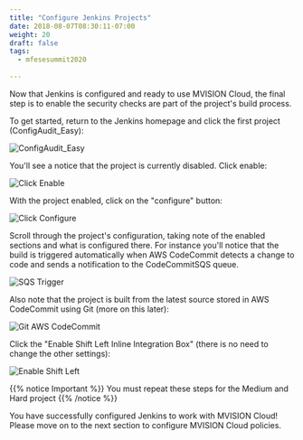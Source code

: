 ```yaml
---
title: "Configure Jenkins Projects"
date: 2018-08-07T08:30:11-07:00
weight: 20
draft: false
tags:
  - mfesesummit2020
  
---
```


Now that Jenkins is configured and ready to use MVISION Cloud, the final step is to enable the security checks are part of the project's build process.

To get started, return to the Jenkins homepage and click the first project (ConfigAudit_Easy):

![ConfigAudit_Easy](/images/mfe/clickconfigauditeasy.png?classes=border,shadow)

You'll see a notice that the project is currently disabled.  Click enable:

![Click Enable](/images/mfe/clickenable.png?classes=border,shadow)

With the project enabled, click on the "configure" button:

![Click Configure](/images/mfe/clickconfigure.png?classes=border,shadow)

Scroll through the project's configuration, taking note of the enabled sections and what is configured there.  For instance you'll notice that the build is triggered automatically when AWS CodeCommit detects a change to code and sends a notification to the CodeCommitSQS queue.

  ![SQS Trigger](/images/mfe/sqstrigger.png?classes=border,shadow)

  Also note that the project is built from the latest source stored in AWS CodeCommit using Git (more on this later):

  ![Git AWS CodeCommit](/images/mfe/gitcodecommit.png?classes=border,shadow)

Click the "Enable Shift Left Inline Integration Box" (there is no need to change the other settings):

![Enable Shift Left](/images/mfe/enableshiftleft.png?classes=border,shadow)

{{% notice Important %}}
You must repeat these steps for the Medium and Hard project
{{% /notice %}}

You have successfully configured Jenkins to work with MVISION Cloud!  Please move on to the next section to configure MVISION Cloud policies.

